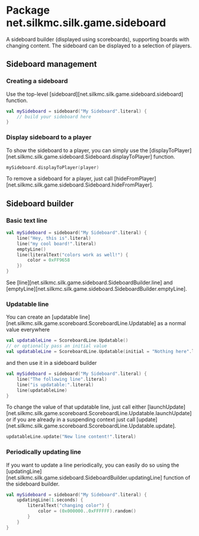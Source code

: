# Package net.silkmc.silk.game.sideboard

A sideboard builder (displayed using scoreboards), supporting boards with changing content. The sideboard can be
displayed to a selection of players.

## Sideboard management

### Creating a sideboard

Use the top-level [sideboard][net.silkmc.silk.game.sideboard.sideboard] function.

```kotlin
val mySideboard = sideboard("My Sideboard".literal) {
    // build your sideboard here
}
```

### Display sideboard to a player

To show the sideboard to a player, you can simply use the
[displayToPlayer][net.silkmc.silk.game.sideboard.Sideboard.displayToPlayer] function.

```kotlin
mySideboard.displayToPlayer(player)
```

To remove a sideboard for a player, just call
[hideFromPlayer][net.silkmc.silk.game.sideboard.Sideboard.hideFromPlayer].

## Sideboard builder

### Basic text line

```kotlin
val mySideboard = sideboard("My Sideboard".literal) {
    line("Hey, this is".literal)
    line("my cool board!".literal)
    emptyLine()
    line(literalText("colors work as well!") {
        color = 0xFF9658
    })
}
```

See [line][net.silkmc.silk.game.sideboard.SideboardBuilder.line] and
[emptyLine][net.silkmc.silk.game.sideboard.SideboardBuilder.emptyLine].

### Updatable line

You can create an [updatable line][net.silkmc.silk.game.scoreboard.ScoreboardLine.Updatable] as a normal value everywhere

```kotlin
val updatableLine = ScoreboardLine.Updatable()
// or optionally pass an initial value
val updatableLine = ScoreboardLine.Updatable(initial = "Nothing here".literal)
```

and then use it in a sideboard builder

```kotlin
val mySideboard = sideboard("My Sideboard".literal) {
    line("The following line".literal)
    line("is updatable:".literal)
    line(updatableLine)
}
```

To change the value of that updatable line, just call either
[launchUpdate][net.silkmc.silk.game.scoreboard.ScoreboardLine.Updatable.launchUpdate]
or if you are already in a suspending context just call
[update][net.silkmc.silk.game.scoreboard.ScoreboardLine.Updatable.update].

```kotlin
updatableLine.update("New line content!".literal)
```

### Periodically updating line

If you want to update a line periodically, you can easily do so using the
[updatingLine][net.silkmc.silk.game.sideboard.SideboardBuilder.updatingLine] function of the sideboard builder.

```kotlin
val mySideboard = sideboard("My Sideboard".literal) {
    updatingLine(1.seconds) {
        literalText("changing color") {
            color = (0x000000..0xFFFFFF).random()
        }
    }
}
```
